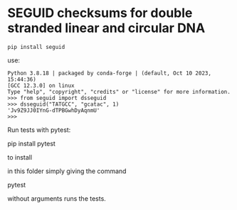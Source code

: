 # SEGUID checksums for double stranded linear and circular DNA


    pip install seguid


use:

    Python 3.8.18 | packaged by conda-forge | (default, Oct 10 2023, 15:44:36) 
    [GCC 12.3.0] on linux
    Type "help", "copyright", "credits" or "license" for more information.
    >>> from seguid import dsseguid
    >>> dsseguid("TATGCC", "gcatac", 1)
    'Jv9Z9JJ0IYnG-dTPBGwhDyAqnmU'
    >>> 



Run tests with pytest:

pip install pytest

to install

in this folder simply giving the command

pytest

without arguments runs the tests.